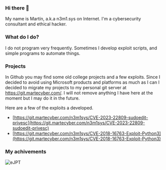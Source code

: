 ### Hi there 👋

My name is Martín, a.k.a n3m1.sys on Internet. I'm a cybersecurity consultant and ethical hacker.

### What do I do?

I do not program very frequently. Sometimes I develop exploit scripts, and simple programs to automate things.

### Projects

In Github you may find some old college projects and a few exploits. Since I decided to avoid using Microsoft products and platforms as much as I can I decided to migrate my projects to my personal git server at https://git.martecyber.com/. I will not remove anything I have here at the moment but I may do it in the future.

Here are a few of the exploits a developed.

- [https://git.martecyber.com/n3m1sys/CVE-2023-22809-sudoedit-privesc](https://git.martecyber.com/n3m1sys/CVE-2023-22809-sudoedit-privesc)
- [https://git.martecyber.com/n3m1sys/CVE-2018-16763-Exploit-Python3](https://git.martecyber.com/n3m1sys/CVE-2018-16763-Exploit-Python3)

### My achivements

![eJPT](https://images.credential.net/badge/tiny/kyuu31wx_1695430592227_badge.png)
